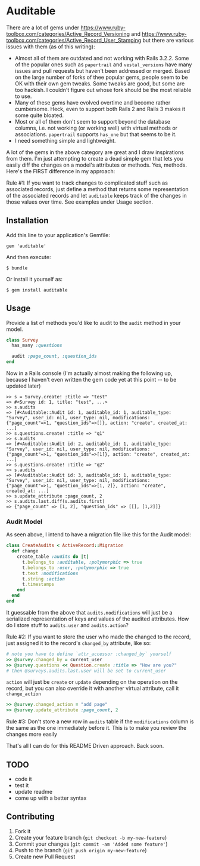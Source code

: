 # Auditable

There are a lot of gems under https://www.ruby-toolbox.com/categories/Active_Record_Versioning and https://www.ruby-toolbox.com/categories/Active_Record_User_Stamping but there are various issues with them (as of this writing):

* Almost all of them are outdated and not working with Rails 3.2.2. Some of the popular ones such as `papertrail` and `vestal_versions` have many issues and pull requests but haven't been addressed or merged. Based on the large number of forks of thee popular gems, people seem to be OK with their own gem tweaks. Some tweaks are good, but some are too hackish. I couldn't figure out whose fork should be the most reliable to use.
* Many of these gems have evolved overtime and become rather cumbersome. Heck, even to support both Rails 2 and Rails 3 makes it some quite bloated.
* Most or all of them don't seem to support beyond the database columns, i.e. not working (or working well) with virtual methods or associations. `papertrail` supports `has_one` but that seems to be it.
* I need something simple and lightweight.

A lot of the gems in the above category are great and I draw inspirations from them. I'm just attempting to create a dead simple gem that lets you easily diff the changes on a model's attributes or methods. Yes, methods. Here's the FIRST difference in my approach:

Rule #1: If you want to track changes to complicated stuff such as associated records, just define a method that returns some representation of the associated records and let `auditable` keeps track of the changes in those values over time. See examples under Usage section.

## Installation

Add this line to your application's Gemfile:

    gem 'auditable'

And then execute:

    $ bundle

Or install it yourself as:

    $ gem install auditable

## Usage

Provide a list of methods you'd like to audit to the `audit` method in your model.

```ruby
class Survey
  has_many :questions

  audit :page_count, :question_ids
end
```

Now in a Rails console (I'm actually almost making the following up, because I haven't even written the gem code yet at this point -- to be updated later)

```
>> s = Survey.create! :title => "test"
=> #<Survey id: 1, title: "test", ...>
>> s.audits
=> [#<Auditable::Audit id: 1, auditable_id: 1, auditable_type: "Survey", user_id: nil, user_type: nil, modifications: {"page_count"=>1, "question_ids"=>[]}, action: "create", created_at: ...]
>> s.questions.create! :title => "q1"
>> s.audits
=> [#<Auditable::Audit id: 2, auditable_id: 1, auditable_type: "Survey", user_id: nil, user_type: nil, modifications: {"page_count"=>1, "question_ids"=>[1]}, action: "create", created_at: ...]
>> s.questions.create! :title => "q2"
>> s.audits
=> [#<Auditable::Audit id: 3, auditable_id: 1, auditable_type: "Survey", user_id: nil, user_type: nil, modifications: {"page_count"=>1, "question_ids"=>[1, 2]}, action: "create", created_at: ...]
>> s.update_attribute :page_count, 2
>> s.audits.last.diff(s.audits.first)
=> {"page_count" => [1, 2], "question_ids" => [[], [1,2]]}
```

### Audit Model

As seen above, I intend to have a migration file like this for the Audit model:

```ruby
class CreateAudits < ActiveRecord::Migration
  def change
    create_table :audits do |t|
      t.belongs_to :auditable, :polymorphic => true
      t.belongs_to :user, :polymorphic => true
      t.text :modifications
      t.string :action
      t.timestamps
    end
  end
end
```

It guessable from the above that `audits.modifications` will just be a serialized representation of keys and values of the audited attributes. How do I store stuff to `audits.user` and `audits.action`?

Rule #2: If you want to store the user who made the changed to the record, just assigned it to the record's `changed_by` attribute, like so:

```ruby
# note you have to define `attr_accessor :changed_by` yourself
>> @survey.changed_by = current_user
>> @survey.questions << Question.create :title => "How are you?"
# then @surveys.audits.last.user will be set to current_user
```

`action` will just be `create` or `update` depending on the operation on the record, but you can also override it with another virtual attribute, call it `change_action`

```ruby
>> @survey.changed_action = "add page"
>> @survey.update_attribute :page_count, 2
```

Rule #3: Don't store a new row in `audits` table if the `modifications` column is the same as the one immediately before it. This is to make you review the changes more easily

That's all I can do for this README Driven approach. Back soon.

## TODO

* code it
* test it
* update readme
* come up with a better syntax

## Contributing

1. Fork it
2. Create your feature branch (`git checkout -b my-new-feature`)
3. Commit your changes (`git commit -am 'Added some feature'`)
4. Push to the branch (`git push origin my-new-feature`)
5. Create new Pull Request
